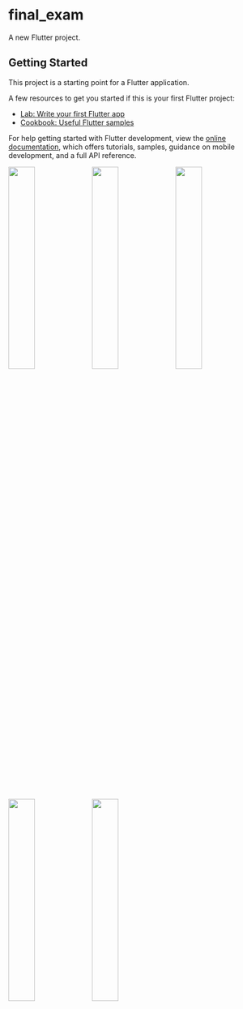 # final_exam

A new Flutter project.

## Getting Started

This project is a starting point for a Flutter application.

A few resources to get you started if this is your first Flutter project:

- [Lab: Write your first Flutter app](https://docs.flutter.dev/get-started/codelab)
- [Cookbook: Useful Flutter samples](https://docs.flutter.dev/cookbook)

For help getting started with Flutter development, view the
[online documentation](https://docs.flutter.dev/), which offers tutorials,
samples, guidance on mobile development, and a full API reference.

<img src="https://github.com/Jaydeepsharma93/final_exam/assets/143181361/a89ea803-2ba8-4d28-80fb-dba15322b87d" width = 32%>
<img src="https://github.com/Jaydeepsharma93/final_exam/assets/143181361/0afcb2d5-e6c2-437b-8eba-6db370d07393" width = 32%>
<img src="https://github.com/Jaydeepsharma93/final_exam/assets/143181361/74c0c150-9c31-4797-8391-b687e4487281" width = 32%>
<img src="https://github.com/Jaydeepsharma93/final_exam/assets/143181361/00edb9c6-418c-4d49-829e-b324b9de644d" width = 32%>
<img src="https://github.com/Jaydeepsharma93/final_exam/assets/143181361/b943f254-3ced-42a9-97ce-d9032a38183c" width = 32%>
